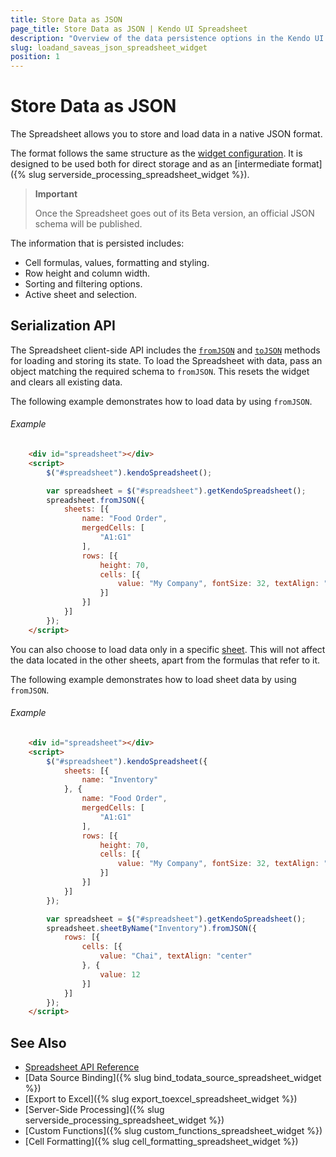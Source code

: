 ```yaml
---
title: Store Data as JSON
page_title: Store Data as JSON | Kendo UI Spreadsheet
description: "Overview of the data persistence options in the Kendo UI Spreadsheet widget."
slug: loadand_saveas_json_spreadsheet_widget
position: 1
---
```


# Store Data as JSON

The Spreadsheet allows you to store and load data in a native JSON format.

The format follows the same structure as the [widget configuration](/api/javascript/ui/spreadsheet#configuration). It is designed to be used both for direct storage and as an [intermediate format]({% slug serverside_processing_spreadsheet_widget %}).

> **Important**  
>
> Once the Spreadsheet goes out of its Beta version, an official JSON schema will be published.

The information that is persisted includes:

* Cell formulas, values, formatting and styling.
* Row height and column width.
* Sorting and filtering options.
* Active sheet and selection.

## Serialization API

The Spreadsheet client-side API includes the [`fromJSON`](/api/javascript/ui/spreadsheet#methods-fromJSON) and [`toJSON`](/api/javascript/ui/spreadsheet#methods-toJSON) methods for loading and storing its state. To load the Spreadsheet with data, pass an object matching the required schema to `fromJSON`. This resets the widget and clears all existing data.

The following example demonstrates how to load data by using `fromJSON`.

###### Example

```html
    <div id="spreadsheet"></div>
    <script>
        $("#spreadsheet").kendoSpreadsheet();

        var spreadsheet = $("#spreadsheet").getKendoSpreadsheet();
        spreadsheet.fromJSON({
            sheets: [{
                name: "Food Order",
                mergedCells: [
                    "A1:G1"
                ],
                rows: [{
                    height: 70,
                    cells: [{
                        value: "My Company", fontSize: 32, textAlign: "center"
                    }]
                }]
            }]
        });
    </script>
```

You can also choose to load data only in a specific [sheet](/api/javascript/spreadsheet/sheet). This will not affect the data located in the other sheets, apart from the formulas that refer to it.

The following example demonstrates how to load sheet data by using `fromJSON`.

###### Example

```html
    <div id="spreadsheet"></div>
    <script>
        $("#spreadsheet").kendoSpreadsheet({
            sheets: [{
                name: "Inventory"
            }, {
                name: "Food Order",
                mergedCells: [
                    "A1:G1"
                ],
                rows: [{
                    height: 70,
                    cells: [{
                        value: "My Company", fontSize: 32, textAlign: "center"
                    }]
                }]
            }]
        });

        var spreadsheet = $("#spreadsheet").getKendoSpreadsheet();
        spreadsheet.sheetByName("Inventory").fromJSON({
            rows: [{
                cells: [{
                    value: "Chai", textAlign: "center"
                }, {
                    value: 12
                }]
            }]
        });
    </script>
```

## See Also

* [Spreadsheet API Reference](/api/javascript/ui/spreadsheet)
* [Data Source Binding]({% slug bind_todata_source_spreadsheet_widget %})
* [Export to Excel]({% slug export_toexcel_spreadsheet_widget %})
* [Server-Side Processing]({% slug serverside_processing_spreadsheet_widget %})
* [Custom Functions]({% slug custom_functions_spreadsheet_widget %})
* [Cell Formatting]({% slug cell_formatting_spreadsheet_widget %})
